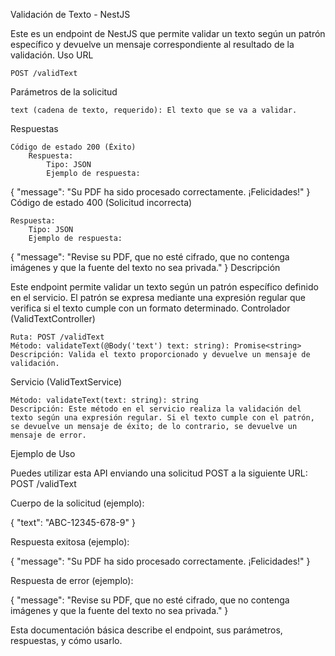 Validación de Texto - NestJS

Este es un endpoint de NestJS que permite validar un texto según un patrón específico y devuelve un mensaje correspondiente al resultado de la validación.
Uso
URL

    POST /validText

Parámetros de la solicitud

    text (cadena de texto, requerido): El texto que se va a validar.

Respuestas

    Código de estado 200 (Éxito)
        Respuesta:
            Tipo: JSON
            Ejemplo de respuesta:
{
  "message": "Su PDF ha sido procesado correctamente. ¡Felicidades!"
}
Código de estado 400 (Solicitud incorrecta)

    Respuesta:
        Tipo: JSON
        Ejemplo de respuesta:
{
  "message": "Revise su PDF, que no esté cifrado, que no contenga imágenes y que la fuente del texto no sea privada."
}
Descripción

Este endpoint permite validar un texto según un patrón específico definido en el servicio. El patrón se expresa mediante una expresión regular que verifica si el texto cumple con un formato determinado.
Controlador (ValidTextController)

    Ruta: POST /validText
    Método: validateText(@Body('text') text: string): Promise<string>
    Descripción: Valida el texto proporcionado y devuelve un mensaje de validación.

Servicio (ValidTextService)

    Método: validateText(text: string): string
    Descripción: Este método en el servicio realiza la validación del texto según una expresión regular. Si el texto cumple con el patrón, se devuelve un mensaje de éxito; de lo contrario, se devuelve un mensaje de error.

Ejemplo de Uso

Puedes utilizar esta API enviando una solicitud POST a la siguiente URL:
POST /validText

Cuerpo de la solicitud (ejemplo):

{
  "text": "ABC-12345-678-9"
}

Respuesta exitosa (ejemplo):

{
  "message": "Su PDF ha sido procesado correctamente. ¡Felicidades!"
}

Respuesta de error (ejemplo):

{
  "message": "Revise su PDF, que no esté cifrado, que no contenga imágenes y que la fuente del texto no sea privada."
}

Esta documentación básica describe el endpoint, sus parámetros, respuestas, y cómo usarlo.
